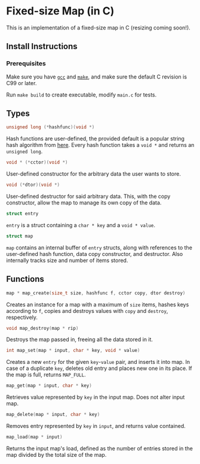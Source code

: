 # Fixed-size Map (in C)

This is an implementation of a fixed-size map in C (resizing coming soon!).

## Install Instructions

### Prerequisites

Make sure you have [`gcc`](https://gcc.gnu.org/) and [`make`](https://www.gnu.org/software/make/), and make sure the default C revision is C99 or later.

Run `make build` to create executable, modify `main.c` for tests.

## Types

```c
unsigned long (*hashfunc)(void *)
```
Hash functions are user-defined, the provided default is a popular string hash algorithm from [here](http://www.cse.yorku.ca/~oz/hash.html). Every hash function takes a `void *` and returns an `unsigned long`.

```c
void * (*cctor)(void *)
```
User-defined constructor for the arbitrary data the user wants to store.

```c
void (*dtor)(void *)
```
User-defined destructor for said arbitrary data. This, with the copy constructor, allow the map to manage its own copy of the data.

```c
struct entry
```
`entry` is a struct containing a `char * key` and a `void * value`.


```c
struct map
```
`map` contains an internal buffer of `entry` structs, along with references to the user-defined hash function, data copy constructor, and destructor. Also internally tracks size and number of items stored.

## Functions

```c 
map * map_create(size_t size, hashfunc f, cctor copy, dtor destroy)
```
Creates an instance for a map with a maximum of `size` items, hashes keys according to `f`, copies and destroys values with `copy` and `destroy`, respectively.

```c
void map_destroy(map * rip)
```
Destroys the map passed in, freeing all the data stored in it.

```c
int map_set(map * input, char * key, void * value)
```
Creates a new `entry` for the given `key`-`value` pair, and inserts it into map. In case of a duplicate `key`, deletes old entry and places new one in its place. If the map is full, returns `MAP_FULL`.

```c
map_get(map * input, char * key)
```
Retrieves value represented by `key` in the input map. Does not alter input map.

```c
map_delete(map * input, char * key)
```
Removes entry represented by `key` in `input`, and returns value contained.

```c
map_load(map * input)
```
Returns the input map's load, defined as the number of entries stored in the map divided by the total size of the map.